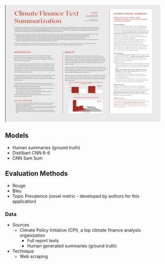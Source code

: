 ![Poster](https://github.com/sophielogan/Climate_Texts_Summarization/blob/main/Poster.png)

## Models
- Human summaries (ground truth) 
- Distilbart CNN 6-6 
- CNN Sam Sum

## Evaluation Methods 
- Rouge
- Bleu 
- Topic Prevalence (novel metric - developed by authors for this application) 

### Data
- Sources 
  - Climate Policy Initiative (CPI), a top climate finance analysis organization
    - Full report texts 
    - Human generated summaries (ground truth)
- Technique 
  - Web scraping

